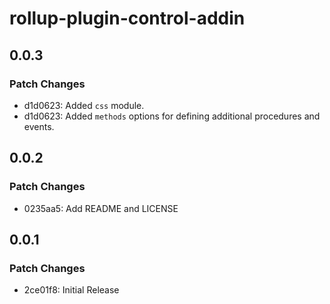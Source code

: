 # rollup-plugin-control-addin

## 0.0.3

### Patch Changes

- d1d0623: Added `css` module.
- d1d0623: Added `methods` options for defining additional procedures and events.

## 0.0.2

### Patch Changes

- 0235aa5: Add README and LICENSE

## 0.0.1

### Patch Changes

- 2ce01f8: Initial Release
